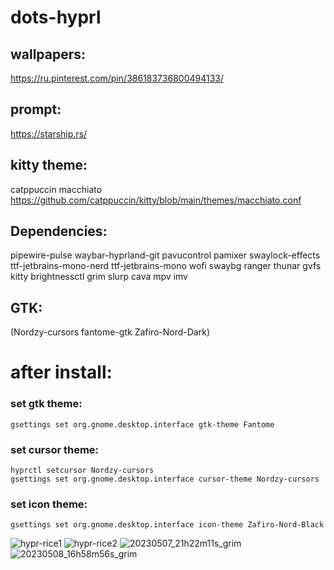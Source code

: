 # dots-hyprl

## wallpapers:
https://ru.pinterest.com/pin/386183736800494133/

## prompt:
https://starship.rs/

## kitty theme: 
catppuccin macchiato
https://github.com/catppuccin/kitty/blob/main/themes/macchiato.conf

## Dependencies:
pipewire-pulse waybar-hyprland-git pavucontrol pamixer swaylock-effects ttf-jetbrains-mono-nerd ttf-jetbrains-mono wofi swaybg ranger thunar gvfs kitty brightnessctl grim slurp cava mpv imv 
## GTK:
(Nordzy-cursors fantome-gtk Zafiro-Nord-Dark)

# after install:

### set gtk theme:
```
gsettings set org.gnome.desktop.interface gtk-theme Fantome
```
### set cursor theme: 
```
hyprctl setcursor Nordzy-cursors
gsettings set org.gnome.desktop.interface cursor-theme Nordzy-cursors
```
### set icon theme:
```
gsettings set org.gnome.desktop.interface icon-theme Zafiro-Nord-Black
```
![hypr-rice1](https://user-images.githubusercontent.com/131678603/235306752-bddb848a-36a9-491c-b044-1265830c8988.png)
![hypr-rice2](https://user-images.githubusercontent.com/131678603/235306772-45230391-1a44-4caa-9009-766d0725026d.png)
![20230507_21h22m11s_grim](https://user-images.githubusercontent.com/131678603/236695661-698b5b49-e30e-4d8c-b277-eba6940bb24a.png)
![20230508_16h58m56s_grim](https://user-images.githubusercontent.com/131678603/236843812-23ef6ba1-ee64-4f4d-ac3d-214d1e1daeab.png)

